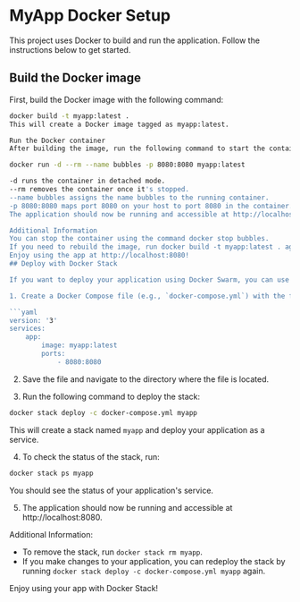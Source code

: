 # MyApp Docker Setup

This project uses Docker to build and run the application. Follow the instructions below to get started.

## Build the Docker image

First, build the Docker image with the following command:

```bash
docker build -t myapp:latest .
This will create a Docker image tagged as myapp:latest.

Run the Docker container
After building the image, run the following command to start the container:

docker run -d --rm --name bubbles -p 8080:8080 myapp:latest

-d runs the container in detached mode.
--rm removes the container once it's stopped.
--name bubbles assigns the name bubbles to the running container.
-p 8080:8080 maps port 8080 on your host to port 8080 in the container.
The application should now be running and accessible at http://localhost:8080.

Additional Information
You can stop the container using the command docker stop bubbles.
If you need to rebuild the image, run docker build -t myapp:latest . again.
Enjoy using the app at http://localhost:8080!
## Deploy with Docker Stack

If you want to deploy your application using Docker Swarm, you can use Docker Stack. Follow the steps below to deploy your app:

1. Create a Docker Compose file (e.g., `docker-compose.yml`) with the following content:

```yaml
version: '3'
services:
    app:
        image: myapp:latest
        ports:
            - 8080:8080
```

2. Save the file and navigate to the directory where the file is located.

3. Run the following command to deploy the stack:

```bash
docker stack deploy -c docker-compose.yml myapp
```

This will create a stack named `myapp` and deploy your application as a service.

4. To check the status of the stack, run:

```bash
docker stack ps myapp
```

You should see the status of your application's service.

5. The application should now be running and accessible at http://localhost:8080.

Additional Information:
- To remove the stack, run `docker stack rm myapp`.
- If you make changes to your application, you can redeploy the stack by running `docker stack deploy -c docker-compose.yml myapp` again.

Enjoy using your app with Docker Stack!

